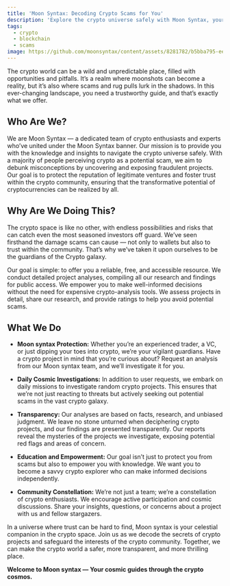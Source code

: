 ```yaml
---
title: 'Moon Syntax: Decoding Crypto Scams for You'
description: 'Explore the crypto universe safely with Moon Syntax, your trustworthy guide to navigating the unpredictable crypto landscape.'
tags:
  - crypto
  - blockchain
  - scams
image: https://github.com/moonsyntax/content/assets/8281782/b5bba795-eecd-4ed8-a48b-242e9c18b1ae
---
```


The crypto world can be a wild and unpredictable place, filled with opportunities and pitfalls. It’s a realm where moonshots can become a reality, but it’s also where scams and rug pulls lurk in the shadows. In this ever-changing landscape, you need a trustworthy guide, and that’s exactly what we offer.

## Who Are We?

We are Moon Syntax — a dedicated team of crypto enthusiasts and experts who’ve united under the Moon Syntax banner. Our mission is to provide you with the knowledge and insights to navigate the crypto universe safely. With a majority of people perceiving crypto as a potential scam, we aim to debunk misconceptions by uncovering and exposing fraudulent projects. Our goal is to protect the reputation of legitimate ventures and foster trust within the crypto community, ensuring that the transformative potential of cryptocurrencies can be realized by all.

## Why Are We Doing This?

The crypto space is like no other, with endless possibilities and risks that can catch even the most seasoned investors off guard. We’ve seen firsthand the damage scams can cause — not only to wallets but also to trust within the community. That’s why we’ve taken it upon ourselves to be the guardians of the Crypto galaxy.

Our goal is simple: to offer you a reliable, free, and accessible resource. We conduct detailed project analyses, compiling all our research and findings for public access. We empower you to make well-informed decisions without the need for expensive crypto-analysis tools. We assess projects in detail, share our research, and provide ratings to help you avoid potential scams.

## What We Do

- **Moon syntax Protection:** Whether you’re an experienced trader, a VC, or just dipping your toes into crypto, we’re your vigilant guardians. Have a crypto project in mind that you’re curious about? Request an analysis from our Moon syntax team, and we’ll investigate it for you.

- **Daily Cosmic Investigations:** In addition to user requests, we embark on daily missions to investigate random crypto projects. This ensures that we’re not just reacting to threats but actively seeking out potential scams in the vast crypto galaxy.

- **Transparency:** Our analyses are based on facts, research, and unbiased judgment. We leave no stone unturned when deciphering crypto projects, and our findings are presented transparently. Our reports reveal the mysteries of the projects we investigate, exposing potential red flags and areas of concern.

- **Education and Empowerment:** Our goal isn’t just to protect you from scams but also to empower you with knowledge. We want you to become a savvy crypto explorer who can make informed decisions independently.

- **Community Constellation:** We’re not just a team; we’re a constellation of crypto enthusiasts. We encourage active participation and cosmic discussions. Share your insights, questions, or concerns about a project with us and fellow stargazers.

In a universe where trust can be hard to find, Moon syntax is your celestial companion in the crypto space. Join us as we decode the secrets of crypto projects and safeguard the interests of the crypto community. Together, we can make the crypto world a safer, more transparent, and more thrilling place.

**Welcome to Moon syntax — Your cosmic guides through the crypto cosmos.**
